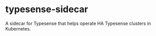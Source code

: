 # typesense-sidecar
A sidecar for Typesense that helps operate HA Typesense clusters in Kubernetes.
